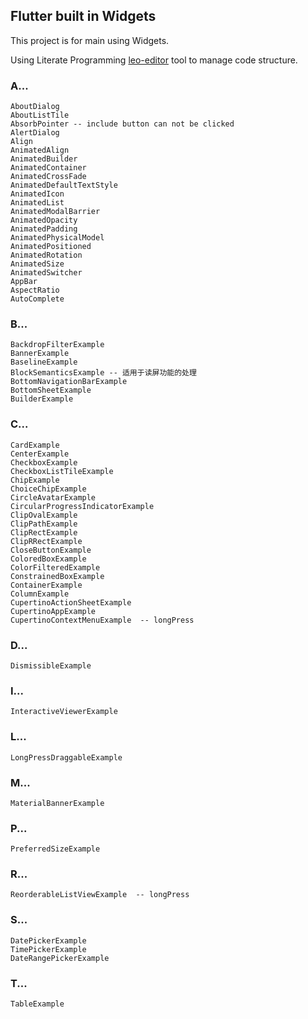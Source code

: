 ## Flutter built in Widgets

This project is for main using Widgets.

Using Literate Programming [leo-editor](https://github.com/leo-editor/leo-editor) tool to manage code structure.

### A...

    AboutDialog
    AboutListTile
    AbsorbPointer -- include button can not be clicked
    AlertDialog
    Align
    AnimatedAlign
    AnimatedBuilder
    AnimatedContainer
    AnimatedCrossFade
    AnimatedDefaultTextStyle
    AnimatedIcon
    AnimatedList
    AnimatedModalBarrier
    AnimatedOpacity
    AnimatedPadding
    AnimatedPhysicalModel
    AnimatedPositioned
    AnimatedRotation
    AnimatedSize
    AnimatedSwitcher
    AppBar
    AspectRatio
    AutoComplete

### B...

    BackdropFilterExample
    BannerExample
    BaselineExample
    BlockSemanticsExample -- 适用于读屏功能的处理
    BottomNavigationBarExample
    BottomSheetExample
    BuilderExample

### C...

    CardExample
    CenterExample
    CheckboxExample
    CheckboxListTileExample
    ChipExample
    ChoiceChipExample
    CircleAvatarExample
    CircularProgressIndicatorExample
    ClipOvalExample
    ClipPathExample
    ClipRectExample
    ClipRRectExample
    CloseButtonExample
    ColoredBoxExample
    ColorFilteredExample
    ConstrainedBoxExample
    ContainerExample
    ColumnExample
    CupertinoActionSheetExample
    CupertinoAppExample
    CupertinoContextMenuExample  -- longPress

### D...

    DismissibleExample

### I...

    InteractiveViewerExample

### L...

    LongPressDraggableExample

### M...

    MaterialBannerExample

### P...

    PreferredSizeExample

### R...

    ReorderableListViewExample  -- longPress

### S...

    DatePickerExample
    TimePickerExample
    DateRangePickerExample

### T...

    TableExample
